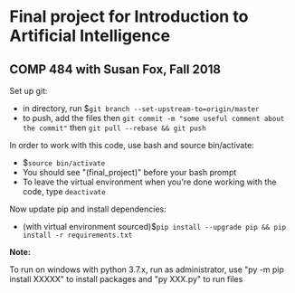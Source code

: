 # Final project for Introduction to Artificial Intelligence
COMP 484 with Susan Fox, Fall 2018
------------------------------------------------------------

Set up git:
<ul>
<li>in directory, run $<code>git branch --set-upstream-to=origin/master </code> </li>
	
<li>to push, add the files then <code>git commit -m "some useful comment about the commit"</code> then <code>git pull --rebase && git push</code></li>
</ul>

In order to work with this code, use bash and source bin/activate:
<ul>
<li>$<code>source bin/activate</code></li>
<li>You should see "(final_project)" before your bash prompt</li>
<li>To leave the virtual environment when you're done working with the code, type <code>deactivate</code></li>
</ul>


Now update pip and install dependencies:
<ul>
  <li>(with virtual environment sourced)$<code>pip install --upgrade pip && pip install -r requirements.txt</code></li>
</ul>

<b>Note:</b>

To run on windows with python 3.7.x, run as administrator, use "py -m pip install XXXXX" to install packages and "py XXX.py" to run files

